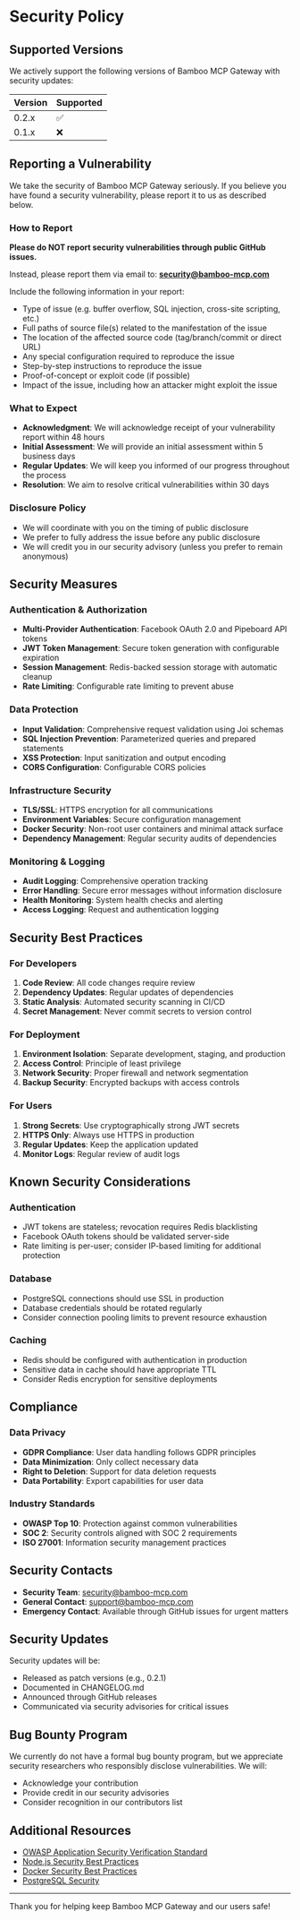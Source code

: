 # Security Policy

## Supported Versions

We actively support the following versions of Bamboo MCP Gateway with security updates:

| Version | Supported          |
| ------- | ------------------ |
| 0.2.x   | :white_check_mark: |
| 0.1.x   | :x:                |

## Reporting a Vulnerability

We take the security of Bamboo MCP Gateway seriously. If you believe you have found a security vulnerability, please report it to us as described below.

### How to Report

**Please do NOT report security vulnerabilities through public GitHub issues.**

Instead, please report them via email to: **security@bamboo-mcp.com**

Include the following information in your report:
- Type of issue (e.g. buffer overflow, SQL injection, cross-site scripting, etc.)
- Full paths of source file(s) related to the manifestation of the issue
- The location of the affected source code (tag/branch/commit or direct URL)
- Any special configuration required to reproduce the issue
- Step-by-step instructions to reproduce the issue
- Proof-of-concept or exploit code (if possible)
- Impact of the issue, including how an attacker might exploit the issue

### What to Expect

- **Acknowledgment**: We will acknowledge receipt of your vulnerability report within 48 hours
- **Initial Assessment**: We will provide an initial assessment within 5 business days
- **Regular Updates**: We will keep you informed of our progress throughout the process
- **Resolution**: We aim to resolve critical vulnerabilities within 30 days

### Disclosure Policy

- We will coordinate with you on the timing of public disclosure
- We prefer to fully address the issue before any public disclosure
- We will credit you in our security advisory (unless you prefer to remain anonymous)

## Security Measures

### Authentication & Authorization

- **Multi-Provider Authentication**: Facebook OAuth 2.0 and Pipeboard API tokens
- **JWT Token Management**: Secure token generation with configurable expiration
- **Session Management**: Redis-backed session storage with automatic cleanup
- **Rate Limiting**: Configurable rate limiting to prevent abuse

### Data Protection

- **Input Validation**: Comprehensive request validation using Joi schemas
- **SQL Injection Prevention**: Parameterized queries and prepared statements
- **XSS Protection**: Input sanitization and output encoding
- **CORS Configuration**: Configurable CORS policies

### Infrastructure Security

- **TLS/SSL**: HTTPS encryption for all communications
- **Environment Variables**: Secure configuration management
- **Docker Security**: Non-root user containers and minimal attack surface
- **Dependency Management**: Regular security audits of dependencies

### Monitoring & Logging

- **Audit Logging**: Comprehensive operation tracking
- **Error Handling**: Secure error messages without information disclosure
- **Health Monitoring**: System health checks and alerting
- **Access Logging**: Request and authentication logging

## Security Best Practices

### For Developers

1. **Code Review**: All code changes require review
2. **Dependency Updates**: Regular updates of dependencies
3. **Static Analysis**: Automated security scanning in CI/CD
4. **Secret Management**: Never commit secrets to version control

### For Deployment

1. **Environment Isolation**: Separate development, staging, and production
2. **Access Control**: Principle of least privilege
3. **Network Security**: Proper firewall and network segmentation
4. **Backup Security**: Encrypted backups with access controls

### For Users

1. **Strong Secrets**: Use cryptographically strong JWT secrets
2. **HTTPS Only**: Always use HTTPS in production
3. **Regular Updates**: Keep the application updated
4. **Monitor Logs**: Regular review of audit logs

## Known Security Considerations

### Authentication

- JWT tokens are stateless; revocation requires Redis blacklisting
- Facebook OAuth tokens should be validated server-side
- Rate limiting is per-user; consider IP-based limiting for additional protection

### Database

- PostgreSQL connections should use SSL in production
- Database credentials should be rotated regularly
- Consider connection pooling limits to prevent resource exhaustion

### Caching

- Redis should be configured with authentication in production
- Sensitive data in cache should have appropriate TTL
- Consider Redis encryption for sensitive deployments

## Compliance

### Data Privacy

- **GDPR Compliance**: User data handling follows GDPR principles
- **Data Minimization**: Only collect necessary data
- **Right to Deletion**: Support for data deletion requests
- **Data Portability**: Export capabilities for user data

### Industry Standards

- **OWASP Top 10**: Protection against common vulnerabilities
- **SOC 2**: Security controls aligned with SOC 2 requirements
- **ISO 27001**: Information security management practices

## Security Contacts

- **Security Team**: security@bamboo-mcp.com
- **General Contact**: support@bamboo-mcp.com
- **Emergency Contact**: Available through GitHub issues for urgent matters

## Security Updates

Security updates will be:
- Released as patch versions (e.g., 0.2.1)
- Documented in CHANGELOG.md
- Announced through GitHub releases
- Communicated via security advisories for critical issues

## Bug Bounty Program

We currently do not have a formal bug bounty program, but we appreciate security researchers who responsibly disclose vulnerabilities. We will:
- Acknowledge your contribution
- Provide credit in our security advisories
- Consider recognition in our contributors list

## Additional Resources

- [OWASP Application Security Verification Standard](https://owasp.org/www-project-application-security-verification-standard/)
- [Node.js Security Best Practices](https://nodejs.org/en/docs/guides/security/)
- [Docker Security Best Practices](https://docs.docker.com/engine/security/)
- [PostgreSQL Security](https://www.postgresql.org/docs/current/security.html)

---

Thank you for helping keep Bamboo MCP Gateway and our users safe!


